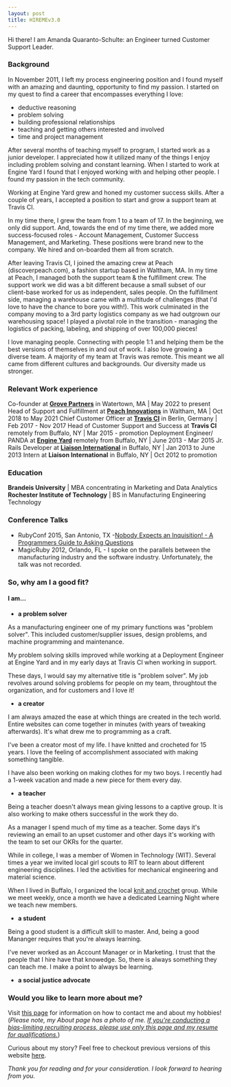 ```yaml
---
layout: post
title: HIREMEv3.0
---
```


Hi there! I am Amanda Quaranto-Schulte: an Engineer turned Customer Support Leader.

### Background
In November 2011, I left my process engineering position and I found myself with an amazing and daunting, opportunity to find my passion. I started on my quest to find a career that encompasses everything I love:

* deductive reasoning
* problem solving
* building professional relationships
* teaching and getting others interested and involved  
* time and project management

After several months of teaching myself to program, I started work as a junior developer. I appreciated how it utilized many of the things I enjoy including problem solving and constant learning. When I started to work at Engine Yard I found that I enjoyed working with and helping other people. I found my passion in the tech community.

Working at Engine Yard grew and honed my customer success skills. After a couple of years, I accepted a position to start and grow a support team at Travis CI. 

In my time there, I grew the team from 1 to a team of 17. In the beginning, we only did support. And, towards the end of my time there, we added more success-focused roles - Account Management, Customer Success Management, and Marketing. These positions were brand new to the company. We hired and on-boarded them all from scratch.

After leaving Travis CI, I joined the amazing crew at Peach (discoverpeach.com), a fashion startup based in Waltham, MA. In my time at Peach, I managed both the support team & the fulfillment crew. The support work we did was a bit different because a small subset of our client-base worked for us as independent, sales people. On the fulfillment side, managing a warehouse came with a multitude of challenges (that I'd love to have the chance to bore you with!). This work culminated in the company moving to a 3rd party logistics company as we had outgrown our warehousing space! I played a pivotal role in the transition - managing the logistics of packing, labeling, and shipping of over 100,000 pieces! 

I love managing people. Connecting with people 1:1 and helping them be the best versions of themselves in and out of work. I also love growing a diverse team. A majority of my team at Travis was remote. This meant we all came from different cultures and backgrounds. Our diversity made us stronger. 

### Relevant Work experience

Co-founder at [**Grove Partners**](https://www.grovepartners.io/) in Watertown, MA | May 2022 to present
Head of Support and Fulfillment at [**Peach Innovations**](https://www.discoverpeach.com/) in Waltham, MA | Oct 2018 to May 2021
Chief Customer Officer at [**Travis CI**](https://www.travis-ci.com/) in Berlin, Germany | Feb 2017 - Nov 2017
Head of Customer Support and Success at **Travis CI** remotely from Buffalo, NY | Mar 2015 - promotion
Deployment Engineer/ PANDA at [**Engine Yard**](https://www.engineyard.com/) remotely from Buffalo, NY | June 2013 - Mar 2015
Jr. Rails Developer at [**Liaison International**](https://www.liaisonedu.com/) in Buffalo, NY | Jan 2013 to June 2013
Intern at **Liaison International** in Buffalo, NY | Oct 2012 to promotion

### Education

**Brandeis University** | MBA concentrating in Marketing and Data Analytics
**Rochester Institute of Technology** | BS in Manufacturing Engineering Technology 

### Conference Talks

* RubyConf 2015, San Antonio, TX -[Nobody Expects an Inquisition! - A Programmers Guide to Asking Questions](http://confreaks.tv/videos/rubyconf2015-nobody-expects-an-inquisition-a-programmer-s-guide-to-asking-questions)
* MagicRuby 2012, Orlando, FL - I spoke on the parallels between the manufacturing industry and the software industry. Unfortunately, the talk was not recorded. 

### So, why am I a good fit?
#### I am...

* **a problem solver**

As a manufacturing engineer one of my primary functions was "problem solver". This included customer/supplier issues, design problems, and machine programming and maintenance.

My problem solving skills improved while working at a Deployment Engineer at Engine Yard and in my early days at Travis CI when working in support.

These days, I would say my alternative title is "problem solver". My job revolves around solving problems for people on my team, throughtout the organization, and for customers and I love it!

* **a creator** 

I am always amazed the ease at which things are created in the tech world. Entire websites can come together in minutes (with years of tweaking afterwards). It's what drew me to programming as a craft. 

I've been a creator most of my life. I have knitted and crocheted for 15 years. I love the feeling of accomplishment associated with making something tangible.

I have also been working on making clothes for my two boys. I recently had a 1-week vacation and made a new piece for them every day. 

* **a teacher**

Being a teacher doesn't always mean giving lessons to a captive group. It is also working to make others successful in the work they do. 

As a manager I spend much of my time as a teacher. Some days it's reviewing an email to an upset customer and other days it's working with the team to set our OKRs for the quarter. 

While in college, I was a member of Women in Technology (WIT). Several times a year we invited local girl scouts to RIT to learn about different engineering disciplines. I led the activities for mechanical engineering and material science.

When I lived in Buffalo, I organized the local [knit and crochet](www.meetup.com/Buffalo-Knit-and-Crochet) group. While we meet weekly, once a month we have a dedicated Learning Night where we teach new members.

* **a student**

Being a good student is a difficult skill to master. And, being a good Mananger requires that you're always learning. 

I've never worked as an Account Manager or in Marketing. I trust that the people that I hire have that knowedge. So, there is always something they can teach me. I make a point to always be learning.

* **a social justice advocate**


### Would you like to learn more about me? 
Visit [this page](http://aquaranto.github.io/about.html) for information on how to contact me and about my hobbies! (*Please note, my About page has a photo of me. <u>If you're conducting a bias-limiting recruiting process, please use only this page and my resume for qualifications.</u>*)

Curious about my story? Feel free to checkout previous versions of this website [here](https://aquaranto.github.io/).


*Thank you for reading and for your consideration. I look forward to hearing from you.*
